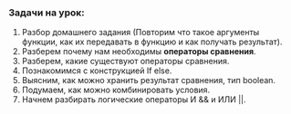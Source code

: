 ### Задачи на урок:

1. Разбор домашнего задания (Повторим что такое аргументы функции, как их передавать в функцию и как получать результат).
2. Разберем почему нам необходимы **операторы сравнения**.
3. Разберем, какие существуют операторы сравнения.
4. Познакомимся с конструкцией If else. 
5. Выясним, как можно хранить результат сравнения, тип boolean.
6. Подумаем, как можно комбинировать условия. 
7. Начнем разбирать логические операторы И && и ИЛИ ||.
